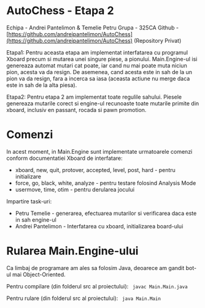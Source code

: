 ﻿
# AutoChess - Etapa 2

Echipa - Andrei Pantelimon & Temelie Petru
Grupa - 325CA
Github - [https://github.com/andreipantelimon/AutoChess](https://github.com/andreipantelimon/AutoChess) (Repository Privat)

Etapa1: Pentru aceasta etapa am implementat interfatarea cu programul Xboard precum si mutarea unei singure piese, a pionului. Main.Engine-ul isi genereaza automat mutari cat poate, iar cand nu mai poate muta niciun pion, acesta va da resign. De asemenea, cand acesta este in sah de la un pion va da resign, fara a incerca sa iasa (aceasta actiune nu merge daca este in sah de la alta piesa).

Etapa2: Pentru etapa 2 am implementat toate regulile sahului. Piesele genereaza mutarile corect si engine-ul recunoaste toate mutarile primite din xboard, inclusiv en passant, rocada si pawn promotion.


# Comenzi

In acest moment, in Main.Engine sunt implementate urmatoarele comenzi conform documentatiei Xboard de interfatare:

 - xboard, new, quit, protover, accepted, level, post, hard - pentru initializare
 - force, go, black, white, analyze - pentru testare folosind Analysis Mode
 - usermove, time, otim - pentru derularea jocului


Impartire task-uri:
- Petru Temelie - generarea, efectuarea mutarilor si verificarea daca este in sah engine-ul
- Andrei Pantelimon - Interfatarea cu xboard, initializarea board-ului

# Rularea Main.Engine-ului

Ca limbaj de programare am ales sa folosim Java, deoarece am gandit bot-ul mai Object-Oriented. 

 Pentru compilare (din folderul src al proiectului):
` javac Main.Main.java`

Pentru rulare (din folderul src al proiectului):
` java Main.Main`

 

<!--stackedit_data:
eyJoaXN0b3J5IjpbMTI0ODgyMzYxNF19
-->